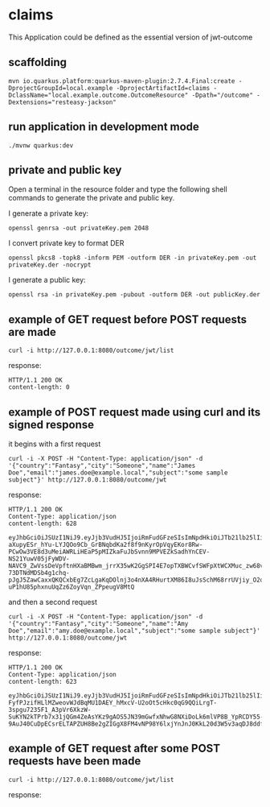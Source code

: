 # claims

This Application could be defined as the essential version of jwt-outcome

## scaffolding

```shell
mvn io.quarkus.platform:quarkus-maven-plugin:2.7.4.Final:create -DprojectGroupId=local.example -DprojectArtifactId=claims -DclassName="local.example.outcome.OutcomeResource" -Dpath="/outcome" -Dextensions="resteasy-jackson"
```

## run application in development mode

```shell
./mvnw quarkus:dev
```

## private and public key

Open a terminal in the resource folder and type the following shell commands to generate the private and public key.

I generate a private key:

```shell
openssl genrsa -out privateKey.pem 2048
```

I convert private key to format DER

```shell
openssl pkcs8 -topk8 -inform PEM -outform DER -in privateKey.pem -out privateKey.der -nocrypt
```

I generate a public key:

```shell
openssl rsa -in privateKey.pem -pubout -outform DER -out publicKey.der
```

## example of GET request before POST requests are made

```shell
curl -i http://127.0.0.1:8080/outcome/jwt/list
```

response:

```text
HTTP/1.1 200 OK
content-length: 0
```

## example of POST request made using curl and its signed response

it begins with a first request

```shell
curl -i -X POST -H "Content-Type: application/json" -d '{"country":"Fantasy","city":"Someone","name":"James Doe","email":"james.doe@example.local","subject":"some sample subject"}' http://127.0.0.1:8080/outcome/jwt
```

response:

```text
HTTP/1.1 200 OK
Content-Type: application/json
content-length: 628

eyJhbGciOiJSUzI1NiJ9.eyJjb3VudHJ5IjoiRmFudGFzeSIsImNpdHkiOiJTb21lb25lIiwibmFtZSI6IkphbWVzIERvZSIsImVtYWlsIjoiamFtZXMuZG9lQGV4YW1wbGUubG9jYWwiLCJzdWIiOiJzb21lIHNhbXBsZSBzdWJqZWN0IiwianRpIjoiZWVhODkwZTgtNTg2OS00NDFmLTg1YTUtMTBmYWVlZDkyNzZkIiwiaWF0IjoxNjQ3MjQxNzIzLCJleHAiOjE2NDcyNDM1MjN9.kW-aXupyESr_hYu-LYJQOo9Cb_GrBNqbdKa2f8f9nKyrOpVqyEKor8Rw-PCwOw3VE8d3uMeiAWRLiHEaP5pMIZkaFuJbSvnn9MPVEZkSadhYnCEV-NS21YuwV05jFyWDV-NAVC9_ZwVssDeVpftnHXaBMBwm_jrrX35wK2GgSPI4E7opTXBWCvfSWFpXtWCXMuc_zw68vWWyzp93YHVFtU-73DTNdMDSb4g1chq-pJgJ5ZawCaxxQKQCxbEg7ZcLgaKqDOlnj3o4nXA4RHurtXM86I8uJsSchM68rrUVjiy_O2qxSm-uP1hU85phxnuUqZz6ZoyVqn_ZPpeugV8MtQ
```

and then a second request

```shell
curl -i -X POST -H "Content-Type: application/json" -d '{"country":"Fantasy","city":"Someone","name":"Amy Doe","email":"amy.doe@example.local","subject":"some sample subject"}' http://127.0.0.1:8080/outcome/jwt
```

response:

```text
HTTP/1.1 200 OK
Content-Type: application/json
content-length: 623

eyJhbGciOiJSUzI1NiJ9.eyJjb3VudHJ5IjoiRmFudGFzeSIsImNpdHkiOiJTb21lb25lIiwibmFtZSI6IkFteSBEb2UiLCJlbWFpbCI6ImFteS5kb2VAZXhhbXBsZS5sb2NhbCIsInN1YiI6InNvbWUgc2FtcGxlIHN1YmplY3QiLCJqdGkiOiI0ZjUyNWIxMS02ZmFjLTQzNjYtYjM3Ny0yOTg3M2E1YjllZDkiLCJpYXQiOjE2NDcyNDE3OTcsImV4cCI6MTY0NzI0MzU5N30.Az_uUnj9Kon3VbCePAS8j-FyfPJzifHLlMZweovWJdBqMU1DAEY_hMxcV-U2oOt5cHkc0qG9QQiLrgT-3spgu7235F1_A3pVr6XkzW-SuKYN2kTPrb7x31jQGm4ZeAsYKz9gAOS5JN39mGwfxNhwG8NXiDoLk6mlVP8B_YpRCDY55-9AuJ40CuDpECsrELTAPZUH8Be2gZIGgX8FM4vNP98Y6lxjYnJnJ0KkL20d3W5v3aqDJ8ddfA_wCaXW1j2WPoHYneIx9d8rvCzIshUmx7Q8fByxoRFyp8_hnjn4SucngJodXdyDCQ6sUPpTKffESnvlT2ua59OaYBDuagYYKA
```

## example of GET request after some POST requests have been made

```shell
curl -i http://127.0.0.1:8080/outcome/jwt/list
```

response:

```text

```

